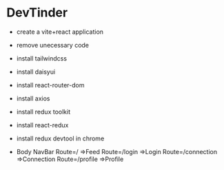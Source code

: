 # DevTinder


- create a vite+react application
- remove unecessary code
- install tailwindcss
- install daisyui 
- install react-router-dom
- install axios
- install redux toolkit
- install react-redux
- install redux devtool in chrome








- Body
    NavBar
    Route=/ =>Feed
    Route=/login =>Login
    Route=/connection =>Connection
    Route=/profile =>Profile

